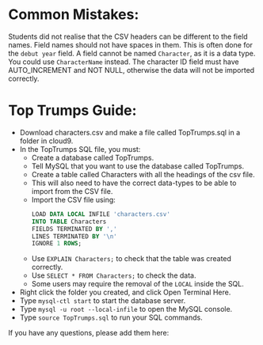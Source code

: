 
# Common Mistakes:
Students did not realise that the CSV headers can be different to the field names.
Field names should not have spaces in them. This is often done for the `debut year` field.
A field cannot be named `Character`, as it is a data type. You could use `CharacterName` instead.
The character ID field must have AUTO_INCREMENT and NOT NULL, otherwise the data will not be imported correctly.

# Top Trumps Guide:
- Download characters.csv and make a file called TopTrumps.sql in a folder in cloud9.
- In the TopTrumps SQL file, you must:
   - Create a database called TopTrumps.
   - Tell MySQL that you want to use the database called TopTrumps.
   - Create a table called Characters with all the headings of the csv file.
   - This will also need to have the correct data-types to be able to import from the CSV file.
   - Import the CSV file using:
      ```sql
      LOAD DATA LOCAL INFILE 'characters.csv'
      INTO TABLE Characters
      FIELDS TERMINATED BY ','
      LINES TERMINATED BY '\n'
      IGNORE 1 ROWS;
      ```
    - Use `EXPLAIN Characters;` to check that the table was created correctly.
    - Use `SELECT * FROM Characters;` to check the data.
    - Some users may require the removal of the `LOCAL` inside the SQL.
- Right click the folder you created, and click Open Terminal Here.
- Type `mysql-ctl start` to start the database server.
- Type `mysql -u root --local-infile` to open the MySQL console.
- Type `source TopTrumps.sql` to run your SQL commands.

If you have any questions, please add them here:

